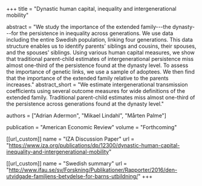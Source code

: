 +++
title = "Dynastic human capital, inequality and intergenerational mobility"

abstract = "We study the importance of the extended family---the dynasty---for the persistence in inequality across generations. We use data including the entire Swedish population, linking four generations. This data structure enables us to identify parents' siblings and cousins, their spouses, and the spouses' siblings. Using various human capital measures, we show that traditional parent-child estimates of intergenerational persistence miss almost one-third of the persistence found at the dynasty level. To assess the importance of genetic links, we use a sample of adoptees. We then find that the importance of the extended family relative to the parents increases."
abstract_short = "We estimate intergenerational transmission coefficients using several outcome measures for wide definitions of the extended family. Traditional parent-child estimates miss almost one-third of the persistence across generations found at the dynasty level."

authors = ["Adrian Adermon", "Mikael Lindahl", "Mårten Palme"]

publication = "American Economic Review"
volume = "Forthcoming"

[[url_custom]]
name = "IZA Discussion Paper"
url = "https://www.iza.org/publications/dp/12300/dynastic-human-capital-inequality-and-intergenerational-mobility"

[[url_custom]]
name = "Swedish summary"
url = "http://www.ifau.se/sv/Forskning/Publikationer/Rapporter/2016/den-utvidgade-familjens-betydelse-for-barns-utbildning/"
+++
